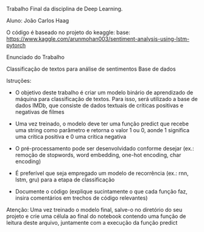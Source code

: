 Trabalho Final da disciplina de Deep Learning.

Aluno: João Carlos Haag

O código é baseado no projeto do keaggle: base: https://www.kaggle.com/arunmohan003/sentiment-analysis-using-lstm-pytorch

Enunciado do Trabalho

Classificação de textos para análise de sentimentos
Base de dados

Istruções:

- O objetivo deste trabalho é criar um modelo binário de aprendizado de máquina para classificação de textos. Para isso, será utilizado a base de dados IMDb, que consiste de dados textuais de críticas positivas e negativas de filmes

- Uma vez treinado, o modelo deve ter uma função predict que recebe uma string como parâmetro e retorna o valor 1 ou 0, aonde 1 significa uma crítica positiva e 0 uma crítica negativa

- O pré-processamento pode ser desenvolvidado conforme desejar (ex.: remoção de stopwords, word embedding, one-hot encoding, char encoding)

- É preferível que seja empregado um modelo de recorrência (ex.: rnn, lstm, gru) para a etapa de classificação

- Documente o código (explique sucintamente o que cada função faz, insira comentários em trechos de código relevantes)

Atenção: Uma vez treinado o modelo final, salve-o no diretório do seu projeto e crie uma célula ao final do notebook contendo uma função de leitura deste arquivo, juntamente com a execução da função predict
